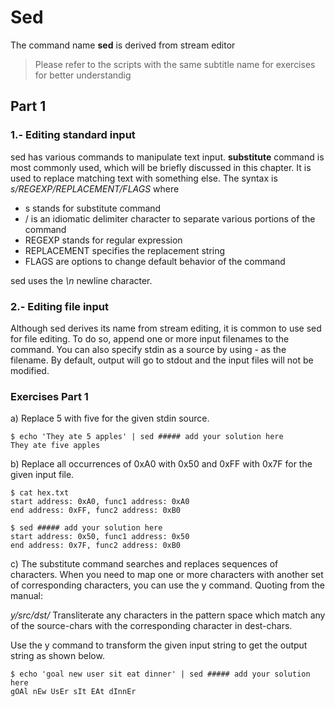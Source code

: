 # Sed

The command name **sed** is derived from stream editor

> Please refer to the scripts with the same subtitle name for exercises for better understandig

## Part 1

### 1.- Editing standard input

sed has various commands to manipulate text input. **substitute** command is most commonly used, which will be briefly discussed in this chapter. It is used to replace matching text with something else. The syntax is *s/REGEXP/REPLACEMENT/FLAGS* where

- s stands for substitute command
- / is an idiomatic delimiter character to separate various portions of the command
- REGEXP stands for regular expression
- REPLACEMENT specifies the replacement string
- FLAGS are options to change default behavior of the command

sed uses the *\n* newline character. 


### 2.- Editing file input 

Although sed derives its name from stream editing, it is common to use sed for file editing. To do so, append one or more input filenames to the command. You can also specify stdin as a source by using - as the filename. By default, output will go to stdout and the input files will not be modified. 

### Exercises Part 1

a) Replace 5 with five for the given stdin source.

```shell
$ echo 'They ate 5 apples' | sed ##### add your solution here
They ate five apples
```



b) Replace all occurrences of 0xA0 with 0x50 and 0xFF with 0x7F for the given input file.

```shell
$ cat hex.txt
start address: 0xA0, func1 address: 0xA0
end address: 0xFF, func2 address: 0xB0
```

```shell
$ sed ##### add your solution here
start address: 0x50, func1 address: 0x50
end address: 0x7F, func2 address: 0xB0
```

c) The substitute command searches and replaces sequences of characters. When you need to map one or more characters with another set of corresponding characters, you can use the y command. Quoting from the manual:

*y/src/dst/* Transliterate any characters in the pattern space which match any of the source-chars with the corresponding character in dest-chars.

Use the y command to transform the given input string to get the output string as shown below.

```shell
$ echo 'goal new user sit eat dinner' | sed ##### add your solution here
gOAl nEw UsEr sIt EAt dInnEr
```
